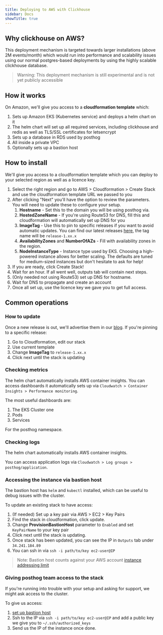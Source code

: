 ```yaml
---
title: Deploying to AWS with Clickhouse
sidebar: Docs
showTitle: true
---
```


## Why clickhouse on AWS?

This deployment mechanism is targeted towards larger installations (above 2M events/month) which would run into performance and scalability issues using our normal postgres-based deployments by using the highly scalable clickhouse database.

> Warning: This deployment mechanism is still experimental and is not yet publicly accessible

## How it works

On Amazon, we'll give you access to a **cloudformation template** which:
1. Sets up Amazon EKS (Kubernetes service) and deploys a helm chart on it
1. The helm chart will set up all required services, including clickhouse and redis as well as TLS/SSL certificates for letsencrypt
1. Sets up a database in RDS used by posthog
1. All inside a private VPC
1. Optionally sets up a bastion host

## How to install

We'll give you access to a cloudformation template which you can deploy to your selected region as well as a licence key.

1. Select the right region and go to AWS > Cloudformation > Create Stack and use the cloudformation template URL we passed to you
1. After clicking "Next" you'll have the option to review the parameters. You will need to update these to configure your setup.
    1. **Hostname** - Set this to the domain you will be using posthog via.
    1. **HostedZoneName** - If you're using Route53 for DNS, fill this and cloudformation will automatically set up DNS for you
    1. **ImageTag** - Use this to pin to specific releases if you want to avoid automatic updates. You can find our latest releases [here](https://posthog.com/blog), the tag name will be `release-1.xx.x`
    1. **AvailabilityZones** and **NumberOfAZs** - Fill with availability zones in the region.
    1. **NodeInstanceType** - Instance type used by EKS. Choosing a high-powered instance allows for better scaling. The defaults are tuned for medium-sized instances but don't hesitate to ask for help!
1. If you are ready, click Create Stack!
1. Wait for an hour. If all went well, outputs tab will contain next steps.
1. (Only needed not using Route53) set up DNS for hostname.
1. Wait for DNS to propagate and create an account
1. Once all set up, use the licence key we gave you to get full access.

## Common operations

### How to update

Once a new release is out, we'll advertise them in our [blog](https://posthog.com/blog). If you're pinning to a specific release:

1. Go to Cloudformation, edit our stack
1. Use current template
1. Change **ImageTag** to `release-1.xx.x`
1. Click next until the stack is updating

### Checking metrics

The helm chart automatically installs AWS container insights. You can access dashboards it automatically sets up via `Cloudwatch > Container Insights > Performance monitoring`.

The most useful dashboards are:
1. The EKS Cluster one
1. Pods
1. Services

For the posthog namespace.

### Checking logs

The helm chart automatically installs AWS container insights.

You can access application logs via `Cloudwatch > Log groups > posthog/application`.

### Accessing the instance via bastion host

The bastion host has `helm` and `kubectl` installed, which can be useful to debug issues with the cluster.

To update an existing stack to have access:
1. (If needed) Set up a key pair via AWS > EC2 > Key Pairs
2. Find the stack in cloudformation, click update.
3. Change **ProvisionBastionHost** parameter to `Enabled` and set `KeyPairName` to your key pair
4. Click next until the stack is updating.
5. Once stack has been updated, you can see the IP in `Outputs` tab under `34.241.184.89`
6. You can ssh in via `ssh -i path/to/key ec2-user@IP`

> Note: Bastion host counts against your AWS account [instance addressing limit](https://docs.aws.amazon.com/AWSEC2/latest/UserGuide/elastic-ip-addresses-eip.html#using-instance-addressing-limit)

### Giving posthog team access to the stack

If you're running into trouble with your setup and asking for support, we might ask access to the cluster.

To give us access:
1. [set up bastion host](#accessing-the-instance-via-bastion)
1. Ssh to the IP via `ssh -i path/to/key ec2-user@IP` and add a public key we give you to `~/.ssh/authorized_keys`
1. Send us the IP of the instance once done.
